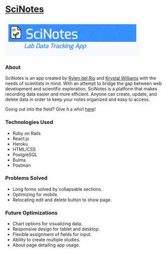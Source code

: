 # [SciNotes](https://scinotes.herokuapp.com/)
![header](/public/images/header.png)

### About
SciNotes is an app created by [Rylen del Rio](https://github.com/rybread9) and [Krystal Williams](https://github.com/Asterika) with the needs of scientists in mind. With an attempt to bridge the gap between web development and scientific exploration, SciNotes is a platform that makes recording data easier and more efficient. Anyone can create, update, and delete data in order to keep your notes organized and easy to access.

Going out into the field? Give it a whirl [here](https://scinotes.herokuapp.com/)!

### Technologies Used
* Ruby on Rails
* React.js
* Heroku
* HTML/CSS
* PostgreSQL
* Bulma
* Postman

### Problems Solved
* Long forms solved by collapsable sections.
* Optimizing for mobile.
* Relocating edit and delete button to show page.

### Future Optimizations
* Chart options for visualizing data.
* Responsive design for tablet and desktop.
* Flexible assignment of fields for input.
* Ability to create multiple studies.
* About page detailing app usage.

